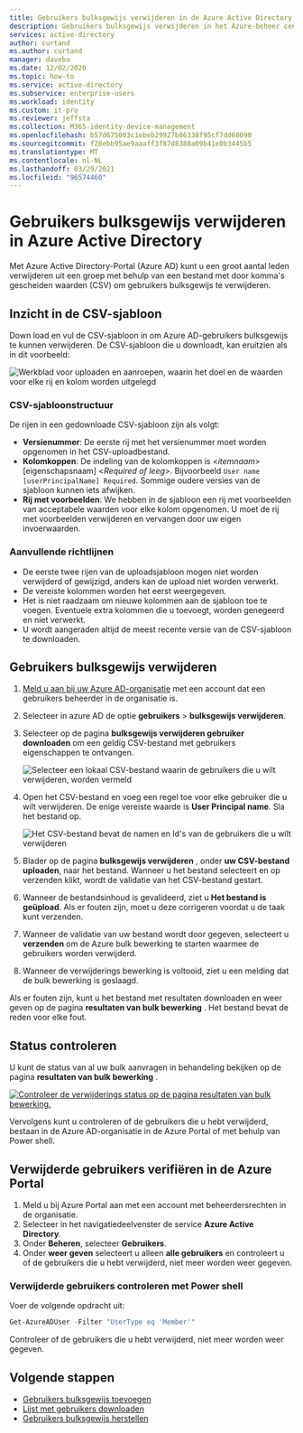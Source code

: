 ```yaml
---
title: Gebruikers bulksgewijs verwijderen in de Azure Active Directory Portal | Microsoft Docs
description: Gebruikers bulksgewijs verwijderen in het Azure-beheer centrum in Azure Active Directory
services: active-directory
author: curtand
ms.author: curtand
manager: daveba
ms.date: 12/02/2020
ms.topic: how-to
ms.service: active-directory
ms.subservice: enterprise-users
ms.workload: identity
ms.custom: it-pro
ms.reviewer: jeffsta
ms.collection: M365-identity-device-management
ms.openlocfilehash: b57d675003c1ebeb29927b86338f95cf7dd68090
ms.sourcegitcommit: f28ebb95ae9aaaff3f87d8388a09b41e0b3445b5
ms.translationtype: MT
ms.contentlocale: nl-NL
ms.lasthandoff: 03/29/2021
ms.locfileid: "96574460"
---
```

# <a name="bulk-delete-users-in-azure-active-directory"></a>Gebruikers bulksgewijs verwijderen in Azure Active Directory

Met Azure Active Directory-Portal (Azure AD) kunt u een groot aantal leden verwijderen uit een groep met behulp van een bestand met door komma's gescheiden waarden (CSV) om gebruikers bulksgewijs te verwijderen.

## <a name="understand-the-csv-template"></a>Inzicht in de CSV-sjabloon

Down load en vul de CSV-sjabloon in om Azure AD-gebruikers bulksgewijs te kunnen verwijderen. De CSV-sjabloon die u downloadt, kan eruitzien als in dit voorbeeld:

![Werkblad voor uploaden en aanroepen, waarin het doel en de waarden voor elke rij en kolom worden uitgelegd](./media/users-bulk-delete/understand-template.png)

### <a name="csv-template-structure"></a>CSV-sjabloonstructuur

De rijen in een gedownloade CSV-sjabloon zijn als volgt:

- **Versienummer**: De eerste rij met het versienummer moet worden opgenomen in het CSV-uploadbestand.
- **Kolomkoppen**: De indeling van de kolomkoppen is &lt;*itemnaam*&gt; [eigenschapsnaam] &lt;*Required of leeg*&gt;. Bijvoorbeeld `User name [userPrincipalName] Required`. Sommige oudere versies van de sjabloon kunnen iets afwijken.
- **Rij met voorbeelden**: We hebben in de sjabloon een rij met voorbeelden van acceptabele waarden voor elke kolom opgenomen. U moet de rij met voorbeelden verwijderen en vervangen door uw eigen invoerwaarden.

### <a name="additional-guidance"></a>Aanvullende richtlijnen

- De eerste twee rijen van de uploadsjabloon mogen niet worden verwijderd of gewijzigd, anders kan de upload niet worden verwerkt.
- De vereiste kolommen worden het eerst weergegeven.
- Het is niet raadzaam om nieuwe kolommen aan de sjabloon toe te voegen. Eventuele extra kolommen die u toevoegt, worden genegeerd en niet verwerkt.
- U wordt aangeraden altijd de meest recente versie van de CSV-sjabloon te downloaden.

## <a name="to-bulk-delete-users"></a>Gebruikers bulksgewijs verwijderen

1. [Meld u aan bij uw Azure AD-organisatie](https://aad.portal.azure.com) met een account dat een gebruikers beheerder in de organisatie is.
1. Selecteer in azure AD de optie **gebruikers**  >  **bulksgewijs verwijderen**.
1. Selecteer op de pagina **bulksgewijs verwijderen gebruiker** **downloaden** om een geldig CSV-bestand met gebruikers eigenschappen te ontvangen.

   ![Selecteer een lokaal CSV-bestand waarin de gebruikers die u wilt verwijderen, worden vermeld](./media/users-bulk-delete/bulk-delete.png)

1. Open het CSV-bestand en voeg een regel toe voor elke gebruiker die u wilt verwijderen. De enige vereiste waarde is **User Principal name**. Sla het bestand op.

   ![Het CSV-bestand bevat de namen en Id's van de gebruikers die u wilt verwijderen](./media/users-bulk-delete/delete-csv-file.png)

1. Blader op de pagina **bulksgewijs verwijderen** , onder **uw CSV-bestand uploaden**, naar het bestand. Wanneer u het bestand selecteert en op verzenden klikt, wordt de validatie van het CSV-bestand gestart.
1. Wanneer de bestandsinhoud is gevalideerd, ziet u **Het bestand is geüpload**. Als er fouten zijn, moet u deze corrigeren voordat u de taak kunt verzenden.
1. Wanneer de validatie van uw bestand wordt door gegeven, selecteert u **verzenden** om de Azure bulk bewerking te starten waarmee de gebruikers worden verwijderd.
1. Wanneer de verwijderings bewerking is voltooid, ziet u een melding dat de bulk bewerking is geslaagd.

Als er fouten zijn, kunt u het bestand met resultaten downloaden en weer geven op de pagina **resultaten van bulk bewerking** . Het bestand bevat de reden voor elke fout.

## <a name="check-status"></a>Status controleren

U kunt de status van al uw bulk aanvragen in behandeling bekijken op de pagina **resultaten van bulk bewerking** .

   [![Controleer de verwijderings status op de pagina resultaten van bulk bewerking.](./media/users-bulk-delete/bulk-center.png)](./media/users-bulk-delete/bulk-center.png#lightbox)

Vervolgens kunt u controleren of de gebruikers die u hebt verwijderd, bestaan in de Azure AD-organisatie in de Azure Portal of met behulp van Power shell.

## <a name="verify-deleted-users-in-the-azure-portal"></a>Verwijderde gebruikers verifiëren in de Azure Portal

1. Meld u bij Azure Portal aan met een account met beheerdersrechten in de organisatie.
1. Selecteer in het navigatiedeelvenster de service **Azure Active Directory**.
1. Onder **Beheren**, selecteer **Gebruikers**.
1. Onder **weer geven** selecteert u alleen **alle gebruikers** en controleert u of de gebruikers die u hebt verwijderd, niet meer worden weer gegeven.

### <a name="verify-deleted-users-with-powershell"></a>Verwijderde gebruikers controleren met Power shell

Voer de volgende opdracht uit:

``` PowerShell
Get-AzureADUser -Filter "UserType eq 'Member'"
```

Controleer of de gebruikers die u hebt verwijderd, niet meer worden weer gegeven.

## <a name="next-steps"></a>Volgende stappen

- [Gebruikers bulksgewijs toevoegen](users-bulk-add.md)
- [Lijst met gebruikers downloaden](users-bulk-download.md)
- [Gebruikers bulksgewijs herstellen](users-bulk-restore.md)
